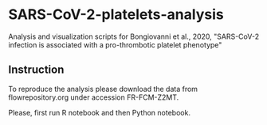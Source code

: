 # SARS-CoV-2-platelets-analysis
Analysis and visualization scripts for Bongiovanni et al., 2020, "SARS-CoV-2 infection is associated with a pro-thrombotic platelet phenotype"

## Instruction
To reproduce the analysis please download the data from flowrepository.org under accession FR-FCM-Z2MT.

Please, first run R notebook and then Python notebook.
